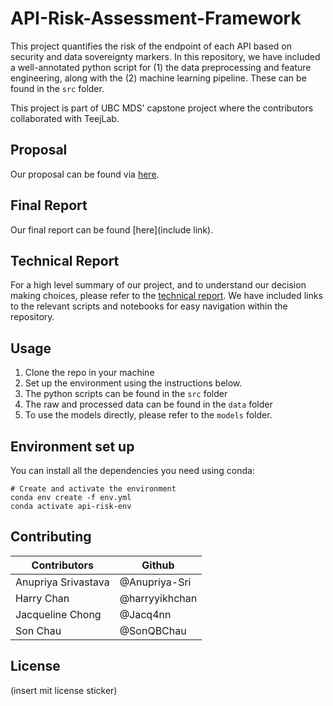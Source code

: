 # API-Risk-Assessment-Framework
This project quantifies the risk of the endpoint of each API based on security and data sovereignty markers. In this repository, we have included a well-annotated python script for (1) the data preprocessing and feature engineering, along with the (2) machine learning pipeline. These can be found in the `src` folder. 

This project is part of UBC MDS' capstone project where the contributors collaborated with TeejLab.

## Proposal

Our proposal can be found via [here](https://github.com/teejlab/API-Risk-Assessment-Framework/blob/main/docs/report_book/_build/pdf/book.pdf).

## Final Report
Our final report can be found [here](include link). 

## Technical Report
For a high level summary of our project, and to understand our decision making choices, please refer to the [technical report](https://github.com/teejlab/API-Risk-Assessment-Framework/blob/main/docs/technical_report.md).
We have included links to the relevant scripts and notebooks for easy navigation within the repository. 

## Usage
1. Clone the repo in your machine
2. Set up the environment using the instructions below.
3. The python scripts can be found in the `src` folder
4. The raw and processed data can be found in the `data` folder
5. To use the models directly, please refer to the `models` folder.

## Environment set up
You can install all the dependencies you need using conda:
```
# Create and activate the environment
conda env create -f env.yml
conda activate api-risk-env
```
## Contributing

| Contributors         | Github                |
|----------------------|-----------------------|
| Anupriya Srivastava  | \@Anupriya-Sri        |
| Harry Chan           | \@harryyikhchan       |
| Jacqueline Chong     | \@Jacq4nn             |
| Son Chau             | \@SonQBChau           |

## License
(insert mit license sticker)